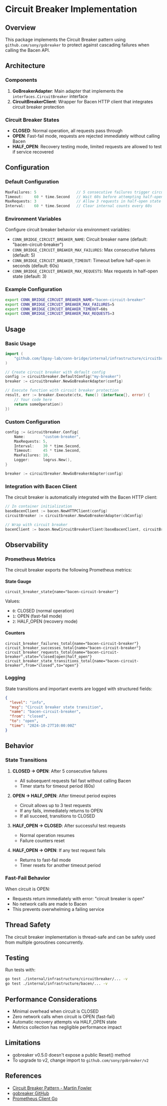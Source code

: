 # Circuit Breaker Implementation

## Overview

This package implements the Circuit Breaker pattern using `github.com/sony/gobreaker` to protect against cascading failures when calling the Bacen API.

## Architecture

### Components

1. **GoBreakerAdapter**: Main adapter that implements the `interfaces.CircuitBreaker` interface
2. **CircuitBreakerClient**: Wrapper for Bacen HTTP client that integrates circuit breaker protection

### Circuit Breaker States

- **CLOSED**: Normal operation, all requests pass through
- **OPEN**: Fast-fail mode, requests are rejected immediately without calling Bacen
- **HALF_OPEN**: Recovery testing mode, limited requests are allowed to test if service recovered

## Configuration

### Default Configuration

```go
MaxFailures: 5                  // 5 consecutive failures trigger circuit open
Timeout:     60 * time.Second   // Wait 60s before attempting half-open
MaxRequests: 3                  // Allow 3 requests in half-open state
Interval:    60 * time.Second   // Clear internal counts every 60s
```

### Environment Variables

Configure circuit breaker behavior via environment variables:

- `CONN_BRIDGE_CIRCUIT_BREAKER_NAME`: Circuit breaker name (default: "bacen-circuit-breaker")
- `CONN_BRIDGE_CIRCUIT_BREAKER_MAX_FAILURES`: Max consecutive failures (default: 5)
- `CONN_BRIDGE_CIRCUIT_BREAKER_TIMEOUT`: Timeout before half-open in seconds (default: 60s)
- `CONN_BRIDGE_CIRCUIT_BREAKER_MAX_REQUESTS`: Max requests in half-open state (default: 3)

### Example Configuration

```bash
export CONN_BRIDGE_CIRCUIT_BREAKER_NAME="bacen-circuit-breaker"
export CONN_BRIDGE_CIRCUIT_BREAKER_MAX_FAILURES=5
export CONN_BRIDGE_CIRCUIT_BREAKER_TIMEOUT=60s
export CONN_BRIDGE_CIRCUIT_BREAKER_MAX_REQUESTS=3
```

## Usage

### Basic Usage

```go
import (
    "github.com/lbpay-lab/conn-bridge/internal/infrastructure/circuitbreaker"
)

// Create circuit breaker with default config
config := circuitbreaker.DefaultConfig("my-breaker")
breaker := circuitbreaker.NewGoBreakerAdapter(config)

// Execute function with circuit breaker protection
result, err := breaker.Execute(ctx, func() (interface{}, error) {
    // Your code here
    return someOperation()
})
```

### Custom Configuration

```go
config := &circuitbreaker.Config{
    Name:        "custom-breaker",
    MaxRequests: 5,
    Interval:    30 * time.Second,
    Timeout:     45 * time.Second,
    MaxFailures: 10,
    Logger:      logrus.New(),
}

breaker := circuitbreaker.NewGoBreakerAdapter(config)
```

### Integration with Bacen Client

The circuit breaker is automatically integrated with the Bacen HTTP client:

```go
// In container initialization
baseBacenClient := bacen.NewHTTPClient(config)
circuitBreaker := circuitbreaker.NewGoBreakerAdapter(cbConfig)

// Wrap with circuit breaker
bacenClient := bacen.NewCircuitBreakerClient(baseBacenClient, circuitBreaker, logger)
```

## Observability

### Prometheus Metrics

The circuit breaker exports the following Prometheus metrics:

#### State Gauge
```
circuit_breaker_state{name="bacen-circuit-breaker"}
```
Values:
- `0`: CLOSED (normal operation)
- `1`: OPEN (fast-fail mode)
- `2`: HALF_OPEN (recovery mode)

#### Counters

```
circuit_breaker_failures_total{name="bacen-circuit-breaker"}
circuit_breaker_successes_total{name="bacen-circuit-breaker"}
circuit_breaker_requests_total{name="bacen-circuit-breaker",state="closed|open|half_open"}
circuit_breaker_state_transitions_total{name="bacen-circuit-breaker",from="closed",to="open"}
```

### Logging

State transitions and important events are logged with structured fields:

```json
{
  "level": "info",
  "msg": "Circuit breaker state transition",
  "name": "bacen-circuit-breaker",
  "from": "closed",
  "to": "open",
  "time": "2024-10-27T10:00:00Z"
}
```

## Behavior

### State Transitions

1. **CLOSED → OPEN**: After 5 consecutive failures
   - All subsequent requests fail fast without calling Bacen
   - Timer starts for timeout period (60s)

2. **OPEN → HALF_OPEN**: After timeout period expires
   - Circuit allows up to 3 test requests
   - If any fails, immediately returns to OPEN
   - If all succeed, transitions to CLOSED

3. **HALF_OPEN → CLOSED**: After successful test requests
   - Normal operation resumes
   - Failure counters reset

4. **HALF_OPEN → OPEN**: If any test request fails
   - Returns to fast-fail mode
   - Timer resets for another timeout period

### Fast-Fail Behavior

When circuit is OPEN:
- Requests return immediately with error: "circuit breaker is open"
- No network calls are made to Bacen
- This prevents overwhelming a failing service

## Thread Safety

The circuit breaker implementation is thread-safe and can be safely used from multiple goroutines concurrently.

## Testing

Run tests with:

```bash
go test ./internal/infrastructure/circuitbreaker/... -v
go test ./internal/infrastructure/bacen/... -v
```

## Performance Considerations

- Minimal overhead when circuit is CLOSED
- Zero network calls when circuit is OPEN (fast-fail)
- Automatic recovery attempts via HALF_OPEN state
- Metrics collection has negligible performance impact

## Limitations

- gobreaker v0.5.0 doesn't expose a public Reset() method
- To upgrade to v2, change import to `github.com/sony/gobreaker/v2`

## References

- [Circuit Breaker Pattern - Martin Fowler](https://martinfowler.com/bliki/CircuitBreaker.html)
- [gobreaker GitHub](https://github.com/sony/gobreaker)
- [Prometheus Client Go](https://github.com/prometheus/client_golang)

